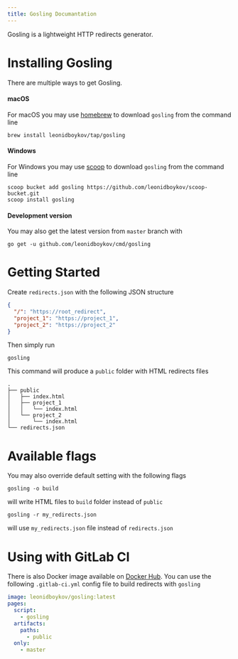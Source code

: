 ```yaml
---
title: Gosling Documantation
---
```

Gosling is a lightweight HTTP redirects generator.

# Installing Gosling

There are multiple ways to get Gosling.

#### macOS

For macOS you may use [homebrew](https://brew.sh) to download `gosling` from the command line 

    brew install leonidboykov/tap/gosling

#### Windows

For Windows you may use [scoop](https://scoop.sh) to download `gosling` from the command line

    scoop bucket add gosling https://github.com/leonidboykov/scoop-bucket.git
    scoop install gosling

#### Development version

You may also get the latest version from `master` branch with

    go get -u github.com/leonidboykov/cmd/gosling

# Getting Started

Create `redirects.json` with the following JSON structure

```json
{
  "/": "https://root_redirect",
  "project_1": "https://project_1",
  "project_2": "https://project_2"
}
```

Then simply run

    gosling

This command will produce a `public` folder with HTML redirects files

    .
    ├── public
    │   ├── index.html
    │   ├── project_1
    │   │   └── index.html
    │   └── project_2
    │       └── index.html
    └── redirects.json

# Available flags

You may also override default setting with the following flags

    gosling -o build

will write HTML files to `build` folder instead of `public`

    gosling -r my_redirects.json

will use `my_redirects.json` file instead of `redirects.json`

# Using with GitLab CI

There is also Docker image available on [Docker Hub](https://hub.docker.com/r/leonidboykov/gosling). You can use the following `.gitlab-ci.yml` config file to build redirects with `gosling`

```yaml
image: leonidboykov/gosling:latest
pages:
  script:
    - gosling
  artifacts:
    paths:
      - public
  only:
    - master
```
